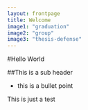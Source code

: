 ```yaml
---
layout: frontpage
title: Welcome
image1: "graduation"
image2: "group"
image3: "thesis-defense"
---
```


#Hello World

##This is a sub header

- this is a bullet point

This is just a test